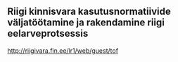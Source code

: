 ## Riigi kinnisvara kasutusnormatiivide väljatöötamine ja rakendamine riigi eelarveprotsessis

http://riigivara.fin.ee/lr1/web/guest/tof
